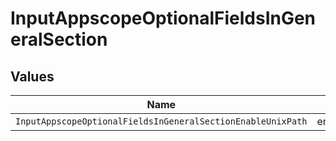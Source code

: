 # InputAppscopeOptionalFieldsInGeneralSection


## Values

| Name                                                        | Value                                                       |
| ----------------------------------------------------------- | ----------------------------------------------------------- |
| `InputAppscopeOptionalFieldsInGeneralSectionEnableUnixPath` | enableUnixPath                                              |